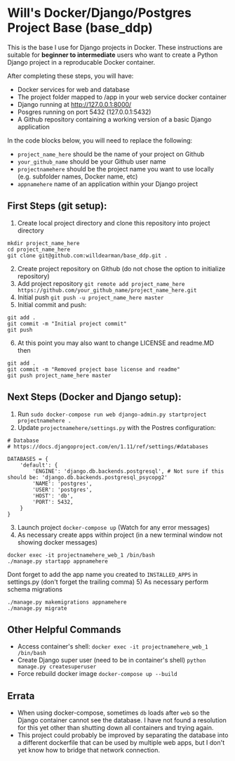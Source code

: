 # Will's Docker/Django/Postgres Project Base (base_ddp)
This is the base I use for Django projects in Docker. These instructions are suitable for **beginner to intermediate** users who want to create a Python Django project in a reproducable Docker container.

After completing these steps, you will have:
- Docker services for web and database
- The project folder mapped to /app in your web service docker container
- Django running at http://127.0.0.1:8000/
- Posgres running on port 5432 (127.0.0.1:5432)
- A Github repository containing a working version of a basic Django application

In the code blocks below, you will need to replace the following:
- ``project_name_here`` should be the name of your project on Github
- ``your_github_name`` should be your Github user name
- ``projectnamehere`` should be the project name you want to use locally (e.g. subfolder names, Docker name, etc)
- ``appnamehere`` name of an application within your Django project

## First Steps (git setup):
1) Create local project directory and clone this repository into project directory
```
mkdir project_name_here
cd project_name_here
git clone git@github.com:willdearman/base_ddp.git .
```
2) Create project repository on Github (do not chose the option to initialize repository)
3) Add project repository ``git remote add project_name_here https://github.com/your_github_name/project_name_here.git``
4) Initial push ``git push -u project_name_here master``
5) Initial commit and push:
````
git add .
git commit -m "Initial project commit"
git push
````
6) At this point you may also want to change LICENSE and readme.MD then
````
git add .
git commit -m "Removed project base license and readme"
git push project_name_here master
````

## Next Steps (Docker and Django setup):
1) Run ``sudo docker-compose run web django-admin.py startproject projectnamehere . ``
2) Update ``projectnamehere/settings.py`` with the Postres configuration:
```
# Database
# https://docs.djangoproject.com/en/1.11/ref/settings/#databases

DATABASES = {
    'default': {
        'ENGINE': 'django.db.backends.postgresql', # Not sure if this should be: 'django.db.backends.postgresql_psycopg2'
        'NAME': 'postgres',
        'USER': 'postgres',
        'HOST': 'db',
        'PORT': 5432,
    }
}
```
3) Launch project ``docker-compose up`` (Watch for any error messages)
4) As necessary create apps within project (in a new terminal window not showing docker messages)
```
docker exec -it projectnamehere_web_1 /bin/bash
./manage.py startapp appnamehere
```
Dont forget to add the app name you created to ``INSTALLED_APPS`` in settings.py (don't forget the trailing comma)
5) As necessary perform schema migrations
```
./manage.py makemigrations appnamehere
./manage.py migrate
```

## Other Helpful Commands
- Access container's shell: ``docker exec -it projectnamehere_web_1 /bin/bash``
- Create Django super user (need to be in container's shell) ``python manage.py createsuperuser``
- Force rebuild docker image ``docker-compose up --build``

## Errata
- When using docker-compose, sometimes ``db`` loads after ``web`` so the Django container cannot see the database. I have not found a resolution for this yet other than shutting down all containers and trying again.
- This project could probably be improved by separating the database into a different dockerfile that can be used by multiple web apps, but I don't yet know how to bridge that network connection.

